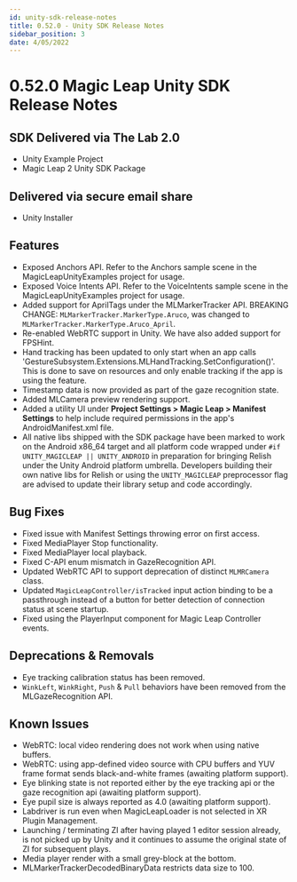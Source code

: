 ```yaml
---
id: unity-sdk-release-notes
title: 0.52.0 - Unity SDK Release Notes
sidebar_position: 3
date: 4/05/2022
---
```


# 0.52.0 Magic Leap Unity SDK Release Notes

## SDK Delivered via The Lab 2.0

- Unity Example Project
- Magic Leap 2 Unity SDK Package

## Delivered via secure email share

- Unity Installer


## **Features**

-   Exposed Anchors API. Refer to the Anchors sample scene in the MagicLeapUnityExamples project for usage.
-   Exposed Voice Intents API. Refer to the VoiceIntents sample scene in the MagicLeapUnityExamples project for usage.
-   Added support for AprilTags under the MLMarkerTracker API. BREAKING CHANGE: `MLMarkerTracker.MarkerType.Aruco`, was changed to `MLMarkerTracker.MarkerType.Aruco_April`.
-   Re-enabled WebRTC support in Unity. We have also added support for FPSHint.
-   Hand tracking has been updated to only start when an app calls 'GestureSubsystem.Extensions.MLHandTracking.SetConfiguration()'. This is done to save on resources and only enable tracking if the app is using the feature.
-   Timestamp data is now provided as part of the gaze recognition state.
-   Added MLCamera preview rendering support.
-   Added a utility UI under **Project Settings > Magic Leap > Manifest Settings** to help include required permissions in the app's AndroidManifest.xml file.
-   All native libs shipped with the SDK package have been marked to work on the Android x86_64 target and all platform code wrapped under `#if UNITY_MAGICLEAP || UNITY_ANDROID` in preparation for bringing Relish under the Unity Android platform umbrella. Developers building their own native libs for Relish or using the `UNITY_MAGICLEAP` preprocessor flag are advised to update their library setup and code accordingly.

## **Bug Fixes**

-   Fixed issue with Manifest Settings throwing error on first access.
-   Fixed MediaPlayer Stop functionality.
-   Fixed MediaPlayer local playback.
-   Fixed C-API enum mismatch in GazeRecognition API.
-   Updated WebRTC API to support deprecation of distinct `MLMRCamera` class.
-   Updated `MagicLeapController/isTracked` input action binding to be a passthrough instead of a button for better detection of connection status at scene startup.
-   Fixed using the PlayerInput component for Magic Leap Controller events.

## **Deprecations & Removals**

-   Eye tracking calibration status has been removed.
-   `WinkLeft`, `WinkRight`, `Push` & `Pull` behaviors have been removed from the MLGazeRecognition API.

## **Known Issues**

-   WebRTC: local video rendering does not work when using native buffers.
-   WebRTC: using app-defined video source with CPU buffers and YUV frame format sends black-and-white frames (awaiting platform support).
-   Eye blinking state is not reported either by the eye tracking api or the gaze recognition api (awaiting platform support).
-   Eye pupil size is always reported as 4.0 (awaiting platform support).
-   Labdriver is run even when MagicLeapLoader is not selected in XR Plugin Management.
-   Launching / terminating ZI after having played 1 editor session already, is not picked up by Unity and it continues to assume the original state of ZI for subsequent plays.
-   Media player render with a small grey-block at the bottom.
-   MLMarkerTrackerDecodedBinaryData restricts data size to 100.
